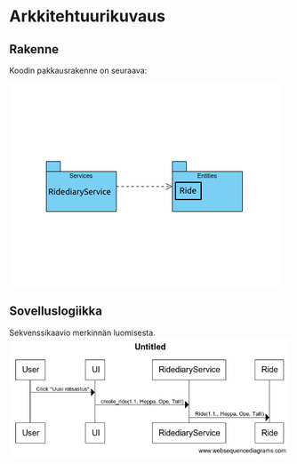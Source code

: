 # Arkkitehtuurikuvaus

## Rakenne

Koodin pakkausrakenne on seuraava:

![Pakkausrakenne](./kuvat/arkkitehtuuri-pakkausluokat-ruma.png)

## Sovelluslogiikka
Sekvenssikaavio merkinnän luomisesta.
![Sekvenssikaavio](./kuvat/ride_sequence.png)
